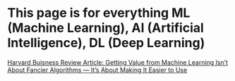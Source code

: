 # This page is for everything ML (Machine Learning), AI (Artificial Intelligence), DL (Deep Learning) 

[Harvard Buisness Review Article: Getting Value from Machine Learning Isn’t About Fancier Algorithms — It’s About Making It Easier to Use](https://hbr.org/2018/03/getting-value-from-machine-learning-isnt-about-fancier-algorithms-its-about-making-it-easier-to-use?imm_mid=0fc19d&cmp=em-data-na-na-newsltr_20180321)
